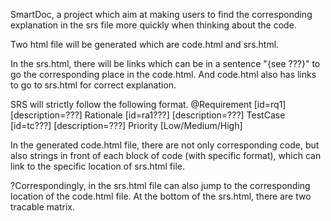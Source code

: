   SmartDoc, a project which aim at making users to find the corresponding explanation in the srs file more quickly when thinking about the code.

  Two html file will be generated which are code.html and srs.html.

  In the srs.html, there will be links which can be in a sentence "{see ???}" to go the corresponding place in the code.html. And code.html also has links to go to srs.html for correct explanation.

   SRS will strictly follow the following format.
	@Requirement [id=rq1] [description=???]
 	Rationale  [id=ra1???] [description=???]
 	TestCase   [id=tc???] [description=???]
 	Priority   [Low/Medium/High]

  In the generated code.html file, there are not only corresponding code, but also strings in front of each block of code (with specific format), which can link to the specific location of srs.html file.

?Correspondingly, in the srs.html file can also jump to the corresponding location of the code.html file. At the bottom of the srs.html, there are two tracable matrix.
